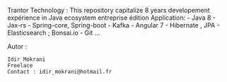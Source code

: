 Trantor Technology : 
    This repository capitalize 8 years developement expérience in Java ecosystem entreprise édition
Application: 
    - Java 8
    - Jax-rs
    - Spring-core, Spring-boot
    - Kafka
    - Angular 7
    - Hibernate , JPA
    - Elasticsearch ; Bonsai.io
    - Git ...

Autor :

    Idir Mokrani
    Freelace
    Contact : idir_mokrani@hotmail.fr
     